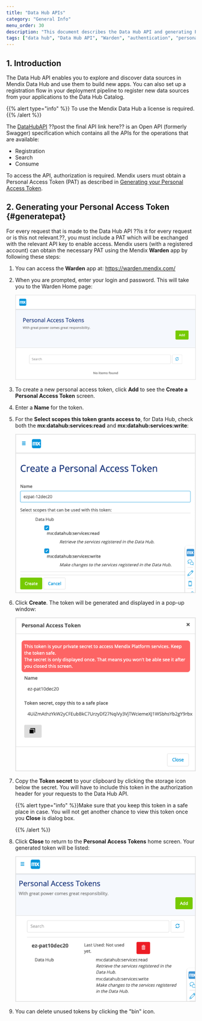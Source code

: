 ```yaml
---
title: "Data Hub APIs"
category: "General Info"
menu_order: 30
description: "This document describes the Data Hub API and generating PAT."
tags: ["data hub", "Data Hub API", "Warden", "authentication", "personal access token"]
---
```


## 1. Introduction

The Data Hub API enables you to explore and discover data sources in Mendix Data Hub and use them to build new apps. You can also set up a registration flow in your deployment pipeline to register new data sources from your applications to the Data Hub Catalog.

{{% alert type="info" %}}
To use the Mendix Data Hub a license is required.
{{% /alert %}}

The [DataHubAPI](https://platformcore.pages.rnd.mendix.com/datahub-spec/datahub.html#/) ??post the final API link here?? is an Open API (formerly Swagger) specification which contains all the APIs for the operations that are available:

* Registration
* Search
* Consume

To access the API, authorization is required. Mendix users must obtain a Personal Access Token (PAT) as described in [Generating your Personal Access Token](#generatepat).

## 2. Generating your Personal Access Token {#generatepat}

For every request that is made to the Data Hub API ??is it for every request or is this not relevant.??, you must include a PAT which will be exchanged with the relevant API key to enable access. Mendix users (with a registered account) can obtain the necessary PAT using the Mendix **Warden** app by following these steps: 

1. You can access the **Warden** app at: https://warden.mendix.com/

2. When you are prompted, enter your login and password. This will take you to the Warden Home page:

   ![Warden Home Screen](attachments/dta-hub-apis/warden-home-screen.png)

3. To create a new personal access token, click **Add** to see the **Create a Personal Access Token** screen. 

4. Enter a **Name** for the token.

5. For the **Select scopes this token grants access to**, for Data Hub, check both the **mx:datahub:services:read** and **mx:datahub:services:write**:

   ![create token home](attachments/dta-hub-apis/create-pat-token.png)

6. Click **Create**. The token will be generated and displayed in a pop-up window:

   ![generated token](attachments/dta-hub-apis/generated-pat-token.png)

7. Copy the **Token secret** to your clipboard by clicking the storage icon below the secret. You will have to include this token in the authorization header for your requests to the Data Hub API.

   {{% alert type="info" %}}Make sure that you keep this token in a safe place in case. You will not get another chance to view this token once you **Close** is dialog box.

   {{% /alert %}}

8. Click **Close** to return to the **Personal Access Tokens** home screen. Your generated token will be listed:

   ![token list](attachments/dta-hub-apis/token-list.png)

9. You can delete unused tokens by clicking the "bin" icon.

